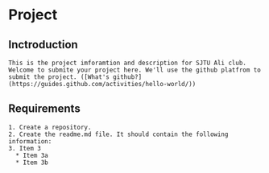 # Project

  ## Inctroduction
    This is the project imforamtion and description for SJTU Ali club. Welcome to submite your project here. We'll use the github platfrom to submit the project. ([What's github?](https://guides.github.com/activities/hello-world/))
  ## Requirements
    1. Create a repository.
    2. Create the readme.md file. It should contain the following information:
    3. Item 3
      * Item 3a
      * Item 3b
    
